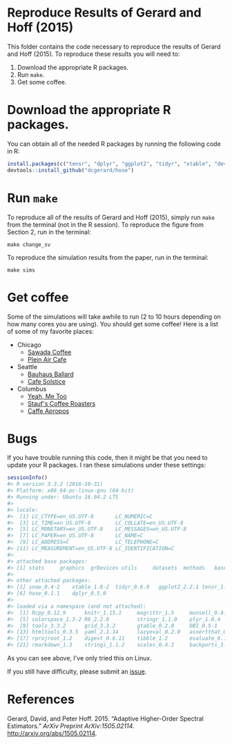 
<!-- README.md is generated from README.Rmd. Please edit that file -->
Reproduce Results of Gerard and Hoff (2015)
===========================================

This folder contains the code necessary to reproduce the results of Gerard and Hoff (2015). To reproduce these results you will need to:

1.  Download the appropriate R packages.
2.  Run `make`.
3.  Get some coffee.

Download the appropriate R packages.
====================================

You can obtain all of the needed R packages by running the following code in R:

``` r
install.packages(c("tensr", "dplyr", "ggplot2", "tidyr", "xtable", "devtools", "snow"))
devtools::install_github("dcgerard/hose")
```

Run `make`
==========

To reproduce all of the results of Gerard and Hoff (2015), simply run `make` from the terminal (not in the R session). To reproduce the figure from Section 2, run in the terminal:

``` shell
make change_sv
```

To reproduce the simulation results from the paper, run in the terminal:

``` shell
make sims
```

Get coffee
==========

Some of the simulations will take awhile to run (2 to 10 hours depending on how many cores you are using). You should get some coffee! Here is a list of some of my favorite places:

-   Chicago
    -   [Sawada Coffee](https://www.yelp.com/biz/sawada-coffee-chicago)
    -   [Plein Air Cafe](https://www.yelp.com/biz/plein-air-cafe-and-eatery-chicago-2)
-   Seattle
    -   [Bauhaus Ballard](https://www.yelp.com/biz/bauhaus-ballard-seattle)
    -   [Cafe Solstice](https://www.yelp.com/biz/cafe-solstice-seattle)
-   Columbus
    -   [Yeah, Me Too](https://www.yelp.com/biz/yeah-me-too-columbus)
    -   [Stauf's Coffee Roasters](https://www.yelp.com/biz/staufs-coffee-roasters-columbus-2)
    -   [Caffe Apropos](https://www.yelp.com/biz/caff%C3%A9-apropos-columbus-2)

Bugs
====

If you have trouble running this code, then it might be that you need to update your R packages. I ran these simulations under these settings:

``` r
sessionInfo()
#> R version 3.3.2 (2016-10-31)
#> Platform: x86_64-pc-linux-gnu (64-bit)
#> Running under: Ubuntu 16.04.2 LTS
#> 
#> locale:
#>  [1] LC_CTYPE=en_US.UTF-8       LC_NUMERIC=C              
#>  [3] LC_TIME=en_US.UTF-8        LC_COLLATE=en_US.UTF-8    
#>  [5] LC_MONETARY=en_US.UTF-8    LC_MESSAGES=en_US.UTF-8   
#>  [7] LC_PAPER=en_US.UTF-8       LC_NAME=C                 
#>  [9] LC_ADDRESS=C               LC_TELEPHONE=C            
#> [11] LC_MEASUREMENT=en_US.UTF-8 LC_IDENTIFICATION=C       
#> 
#> attached base packages:
#> [1] stats     graphics  grDevices utils     datasets  methods   base     
#> 
#> other attached packages:
#> [1] snow_0.4-2    xtable_1.8-2  tidyr_0.6.0   ggplot2_2.2.1 tensr_1.0.0  
#> [6] hose_0.1.1    dplyr_0.5.0  
#> 
#> loaded via a namespace (and not attached):
#>  [1] Rcpp_0.12.9      knitr_1.15.1     magrittr_1.5     munsell_0.4.3   
#>  [5] colorspace_1.3-2 R6_2.2.0         stringr_1.1.0    plyr_1.8.4      
#>  [9] tools_3.3.2      grid_3.3.2       gtable_0.2.0     DBI_0.5-1       
#> [13] htmltools_0.3.5  yaml_2.1.14      lazyeval_0.2.0   assertthat_0.1  
#> [17] rprojroot_1.2    digest_0.6.11    tibble_1.2       evaluate_0.10   
#> [21] rmarkdown_1.3    stringi_1.1.2    scales_0.4.1     backports_1.0.5
```

As you can see above, I've only tried this on Linux.

If you still have difficulty, please submit an [issue](https://github.com/dcgerard/hose_paper/issues).

References
==========

Gerard, David, and Peter Hoff. 2015. “Adaptive Higher-Order Spectral Estimators.” *ArXiv Preprint ArXiv:1505.02114*. <http://arxiv.org/abs/1505.02114>.

